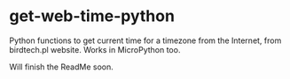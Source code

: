# get-web-time-python
Python functions to get current time for a timezone from the Internet, from birdtech.pl website. Works in MicroPython too.

Will finish the ReadMe soon.
